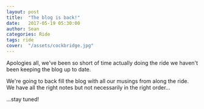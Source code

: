 ```yaml
---
layout: post
title:  "The blog is back!"
date:   2017-05-19 05:30:00
author: Sean
categories: Ride
tags: ride
cover:  "/assets/cockbridge.jpg"
---
```


Apologies all, we've been so short of time actually doing the ride we
haven't been keeping the blog up to date.

We're going to back fill the blog with all our musings from along
the ride.  We have all the right notes but not necessarily in the right
order...


...stay tuned!
